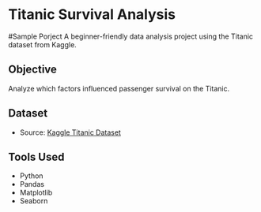 # Titanic Survival Analysis
#Sample Porject 
A beginner-friendly data analysis project using the Titanic dataset from Kaggle.

## Objective
Analyze which factors influenced passenger survival on the Titanic.

## Dataset
- Source: [Kaggle Titanic Dataset](https://www.kaggle.com/competitions/titanic/data)

## Tools Used
- Python
- Pandas
- Matplotlib
- Seaborn

